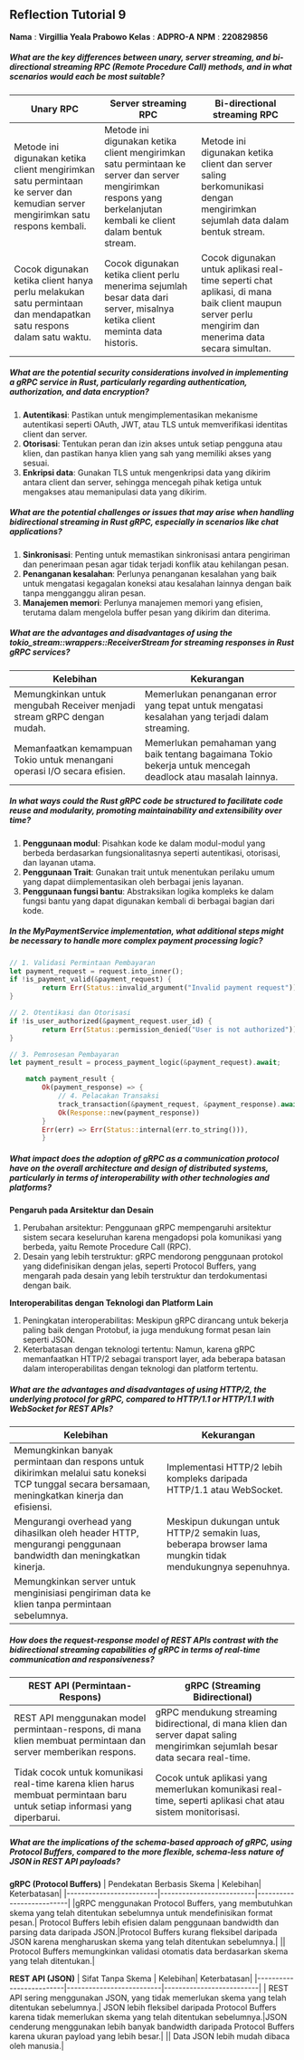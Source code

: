 ## Reflection Tutorial 9
**Nama** : **Virgillia Yeala Prabowo**
**Kelas** : **ADPRO-A**
**NPM** : **220829856**

##### What are the key differences between unary, server streaming, and bi-directional streaming RPC (Remote Procedure Call) methods, and in what scenarios would each be most suitable?
| Unary RPC               | Server streaming RPC                                            | Bi-directional streaming RPC                                |
|-------------------------|------------------------------------------------------------------|-------------------------------------------------------------|
| Metode ini digunakan ketika client mengirimkan satu permintaan ke server dan kemudian server mengirimkan satu respons kembali.| Metode ini digunakan ketika client mengirimkan satu permintaan ke server dan server mengirimkan respons yang berkelanjutan kembali ke client dalam bentuk stream.| Metode ini digunakan ketika client dan server saling berkomunikasi dengan mengirimkan sejumlah data dalam bentuk stream.|
|Cocok digunakan ketika client hanya perlu melakukan satu permintaan dan mendapatkan satu respons dalam satu waktu.|Cocok digunakan ketika client perlu menerima sejumlah besar data dari server, misalnya ketika client meminta data historis.|Cocok digunakan untuk aplikasi real-time seperti chat aplikasi, di mana baik client maupun server perlu mengirim dan menerima data secara simultan.|

##### What are the potential security considerations involved in implementing a gRPC service in Rust, particularly regarding authentication, authorization, and data encryption?
1. **Autentikasi**: Pastikan untuk mengimplementasikan mekanisme autentikasi seperti OAuth, JWT, atau TLS untuk memverifikasi identitas client dan server.
2. **Otorisasi**: Tentukan peran dan izin akses untuk setiap pengguna atau klien, dan pastikan hanya klien yang sah yang memiliki akses yang sesuai.
3. **Enkripsi data**: Gunakan TLS untuk mengenkripsi data yang dikirim antara client dan server, sehingga mencegah pihak ketiga untuk mengakses atau memanipulasi data yang dikirim.

##### What are the potential challenges or issues that may arise when handling bidirectional streaming in Rust gRPC, especially in scenarios like chat applications?
1. **Sinkronisasi**: Penting untuk memastikan sinkronisasi antara pengiriman dan penerimaan pesan agar tidak terjadi konflik atau kehilangan pesan.
2. **Penanganan kesalahan**: Perlunya penanganan kesalahan yang baik untuk mengatasi kegagalan koneksi atau kesalahan lainnya dengan baik tanpa mengganggu aliran pesan.
3. **Manajemen memori**: Perlunya manajemen memori yang efisien, terutama dalam mengelola buffer pesan yang dikirim dan diterima.

##### What are the advantages and disadvantages of using the tokio_stream::wrappers::ReceiverStream for streaming responses in Rust gRPC services?
| Kelebihan | Kekurangan| 
|-------------------------|--------------------------|
|Memungkinkan untuk mengubah Receiver menjadi stream gRPC dengan mudah.| Memerlukan penanganan error yang tepat untuk mengatasi kesalahan yang terjadi dalam streaming.|
|Memanfaatkan kemampuan Tokio untuk menangani operasi I/O secara efisien. | Memerlukan pemahaman yang baik tentang bagaimana Tokio bekerja untuk mencegah deadlock atau masalah lainnya.|

##### In what ways could the Rust gRPC code be structured to facilitate code reuse and modularity, promoting maintainability and extensibility over time?
1. **Penggunaan modul**: Pisahkan kode ke dalam modul-modul yang berbeda berdasarkan fungsionalitasnya seperti autentikasi, otorisasi, dan layanan utama.
2. **Penggunaan Trait**: Gunakan trait untuk menentukan perilaku umum yang dapat diimplementasikan oleh berbagai jenis layanan.
3. **Penggunaan fungsi bantu**: Abstraksikan logika kompleks ke dalam fungsi bantu yang dapat digunakan kembali di berbagai bagian dari kode.

##### In the MyPaymentService implementation, what additional steps might be necessary to handle more complex payment processing logic?
```rust
// 1. Validasi Permintaan Pembayaran
let payment_request = request.into_inner();
if !is_payment_valid(&payment_request) {
        return Err(Status::invalid_argument("Invalid payment request"));
}

// 2. Otentikasi dan Otorisasi
if !is_user_authorized(&payment_request.user_id) {
        return Err(Status::permission_denied("User is not authorized"));
}

// 3. Pemrosesan Pembayaran
let payment_result = process_payment_logic(&payment_request).await;

    match payment_result {
        Ok(payment_response) => {
            // 4. Pelacakan Transaksi
            track_transaction(&payment_request, &payment_response).await;
            Ok(Response::new(payment_response))
        }
        Err(err) => Err(Status::internal(err.to_string())),
        }
```

##### What impact does the adoption of gRPC as a communication protocol have on the overall architecture and design of distributed systems, particularly in terms of interoperability with other technologies and platforms?
**Pengaruh pada Arsitektur dan Desain**
1. Perubahan arsitektur: Penggunaan gRPC mempengaruhi arsitektur sistem secara keseluruhan karena mengadopsi pola komunikasi yang berbeda, yaitu Remote Procedure Call (RPC).
2. Desain yang lebih terstruktur: gRPC mendorong penggunaan protokol yang didefinisikan dengan jelas, seperti Protocol Buffers, yang mengarah pada desain yang lebih terstruktur dan terdokumentasi dengan baik.

**Interoperabilitas dengan Teknologi dan Platform Lain**
1. Peningkatan interoperabilitas: Meskipun gRPC dirancang untuk bekerja paling baik dengan Protobuf, ia juga mendukung format pesan lain seperti JSON.
2. Keterbatasan dengan teknologi tertentu: Namun, karena gRPC memanfaatkan HTTP/2 sebagai transport layer, ada beberapa batasan dalam interoperabilitas dengan teknologi dan platform tertentu.

##### What are the advantages and disadvantages of using HTTP/2, the underlying protocol for gRPC, compared to HTTP/1.1 or HTTP/1.1 with WebSocket for REST APIs?
| Kelebihan | Kekurangan| 
|-------------------------|--------------------------|
|Memungkinkan banyak permintaan dan respons untuk dikirimkan melalui satu koneksi TCP tunggal secara bersamaan, meningkatkan kinerja dan efisiensi.| Implementasi HTTP/2 lebih kompleks daripada HTTP/1.1 atau WebSocket.|
|Mengurangi overhead yang dihasilkan oleh header HTTP, mengurangi penggunaan bandwidth dan meningkatkan kinerja. | Meskipun dukungan untuk HTTP/2 semakin luas, beberapa browser lama mungkin tidak mendukungnya sepenuhnya.|
|Memungkinkan server untuk menginisiasi pengiriman data ke klien tanpa permintaan sebelumnya.|

##### How does the request-response model of REST APIs contrast with the bidirectional streaming capabilities of gRPC in terms of real-time communication and responsiveness?
| REST API (Permintaan-Respons) | gRPC (Streaming Bidirectional)| 
|-------------------------|--------------------------|
|REST API menggunakan model permintaan-respons, di mana klien membuat permintaan dan server memberikan respons.| gRPC mendukung streaming bidirectional, di mana klien dan server dapat saling mengirimkan sejumlah besar data secara real-time.|
|Tidak cocok untuk komunikasi real-time karena klien harus membuat permintaan baru untuk setiap informasi yang diperbarui.| Cocok untuk aplikasi yang memerlukan komunikasi real-time, seperti aplikasi chat atau sistem monitorisasi.|

##### What are the implications of the schema-based approach of gRPC, using Protocol Buffers, compared to the more flexible, schema-less nature of JSON in REST API payloads?

**gRPC (Protocol Buffers)**
| Pendekatan Berbasis Skema | Kelebihan| Keterbatasan|
|-------------------------|--------------------------|--------------------------|
|gRPC menggunakan Protocol Buffers, yang membutuhkan skema yang telah ditentukan sebelumnya untuk mendefinisikan format pesan.| Protocol Buffers lebih efisien dalam penggunaan bandwidth dan parsing data daripada JSON.|Protocol Buffers kurang fleksibel daripada JSON karena mengharuskan skema yang telah ditentukan sebelumnya.|
|| Protocol Buffers memungkinkan validasi otomatis data berdasarkan skema yang telah ditentukan.|

**REST API (JSON)**
| Sifat Tanpa Skema | Kelebihan| Keterbatasan|
|-------------------------|--------------------------|--------------------------|
| REST API sering menggunakan JSON, yang tidak memerlukan skema yang telah ditentukan sebelumnya.| JSON lebih fleksibel daripada Protocol Buffers karena tidak memerlukan skema yang telah ditentukan sebelumnya.|JSON cenderung menggunakan lebih banyak bandwidth daripada Protocol Buffers karena ukuran payload yang lebih besar.|
|| Data JSON lebih mudah dibaca oleh manusia.|